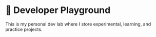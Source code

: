# 🧪 Developer Playground

This is my personal dev lab where I store experimental, learning, and practice projects.
